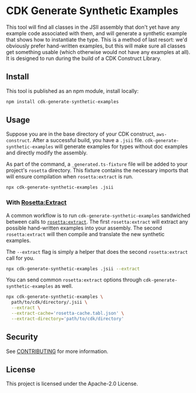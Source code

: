 # CDK Generate Synthetic Examples

This tool will find all classes in the JSII assembly that don't yet have
any example code associated with them, and will generate a synthetic
example that shows how to instantiate the type. This is a method of last
resort: we'd obviously prefer hand-written examples, but this will make sure
all classes get something usable (which otherwise would not have any
examples at all). It is designed to run during the build of a CDK Construct
Library.

## Install

This tool is published as an npm module, install locally:

```bash
npm install cdk-generate-synthetic-examples
```

## Usage

Suppose you are in the base directory of your CDK construct, `aws-construct`.
After a successful build, you have a `.jsii` file.
`cdk-generate-synthetic-examples` will generate examples for types without
doc examples and directly modify the assembly.

As part of the command, a `_generated.ts-fixture` file will be added to your
project's `rosetta` directory. This fixture contains the necessary imports
that will ensure compilation when `rosetta:extract` is run.

```bash
npx cdk-generate-synthetic-examples .jsii
```

### With [Rosetta:Extract](https://www.npmjs.com/package/jsii-rosetta)

A common workflow is to run `cdk-generate-synthetic-examples` sandwiched
between calls to [`rosetta:extract`](https://www.npmjs.com/package/jsii-rosetta).
The first `rosetta:extract` will extract any possible hand-written examples
into your assembly. The second `rosetta:extract` will then compile and
translate the new  synthetic examples.

The `--extract` flag is simply a helper that does the second `rosetta:extract`
call for you.

```bash
npx cdk-generate-synthetic-examples .jsii --extract
```

You can send common `rosetta:extract` options through
`cdk-generate-synthetic-examples` as well.

```bash
npx cdk-generate-synthetic-examples \
  path/to/cdk/directory/.jsii \
  --extract \
  --extract-cache='rosetta-cache.tabl.json' \
  --extract-directory='path/to/cdk/directory'
```

## Security

See [CONTRIBUTING](CONTRIBUTING.md#security-issue-notifications) for more
information.

## License

This project is licensed under the Apache-2.0 License.
